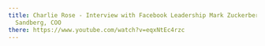 ```yaml
---
title: Charlie Rose - Interview with Facebook Leadership Mark Zuckerberg, CEO, Sheryl
  Sandberg, COO
there: https://www.youtube.com/watch?v=eqxNtEc4rzc
---
```

